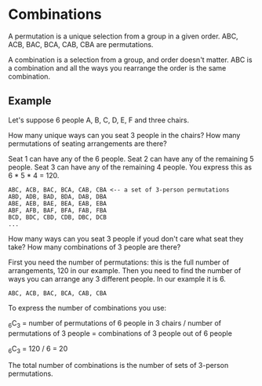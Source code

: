 # Combinations

A permutation is a unique selection from a group in a given order. ABC, ACB, BAC, BCA, CAB, CBA are permutations.

A combination is a selection from a group, and order doesn't matter. ABC is a combination and all the ways you rearrange the order is the same combination.

## Example

Let's suppose 6 people A, B, C, D, E, F and three chairs.

How many unique ways can you seat 3 people in the chairs? How many permutations of seating arrangements are there?

Seat 1 can have any of the 6 people. Seat 2 can have any of the remaining 5 people. Seat 3 can have any of the remaining 4 people. You express this as 6 * 5 * 4 = 120. 
```
ABC, ACB, BAC, BCA, CAB, CBA <-- a set of 3-person permutations
ABD, ADB, BAD, BDA, DAB, DBA
ABE, AEB, BAE, BEA, EAB, EBA
ABF, AFB, BAF, BFA, FAB, FBA
BCD, BDC, CBD, CDB, DBC, DCB
...
```

How many ways can you seat 3 people if youd don't care what seat they take? How many combinations of 3 people are there?

First you need the number of permutations: this is the full number of arrangements, 120 in our example. Then you need to find the number of ways you can arrange any 3 different people. In our example it is 6.
```
ABC, ACB, BAC, BCA, CAB, CBA
```

To express the number of combinations you use:

<sub>6</sub>C<sub>3</sub> = number of permutations of 6 people in 3 chairs / number of permutations of 3 people = combinations of 3 people out of 6 people

<sub>6</sub>C<sub>3</sub> = 120 / 6 = 20

The total number of combinations is the number of sets of 3-person permutations.

